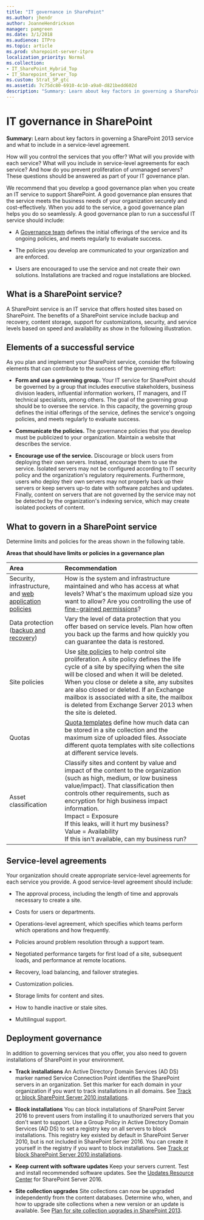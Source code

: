 ```yaml
---
title: "IT governance in SharePoint"
ms.author: jhendr
author: JoanneHendrickson
manager: pamgreen
ms.date: 3/1/2018
ms.audience: ITPro
ms.topic: article
ms.prod: sharepoint-server-itpro
localization_priority: Normal
ms.collection:
- IT_SharePoint_Hybrid_Top
- IT_Sharepoint_Server_Top
ms.custom: Strat_SP_gtc
ms.assetid: 7c75dc80-6910-4c10-a9a0-d821bedd602d
description: "Summary: Learn about key factors in governing a SharePoint 2013 service and what to include in a service-level agreement."
---
```


# IT governance in SharePoint

 **Summary:** Learn about key factors in governing a SharePoint 2013 service and what to include in a service-level agreement. 
  
How will you control the services that you offer? What will you provide with each service? What will you include in service-level agreements for each service? And how do you prevent proliferation of unmanaged servers? These questions should be answered as part of your IT governance plan. 
  
We recommend that you develop a good governance plan when you create an IT service to support SharePoint. A good governance plan ensures that the service meets the business needs of your organization securely and cost-effectively. When you add to the service, a good governance plan helps you do so seamlessly. A good governance plan to run a successful IT service should include:
  
- A [Governance team](what-is-governance-in-sharepoint.md#GovernanceTeam) defines the initial offerings of the service and its ongoing policies, and meets regularly to evaluate success. 
    
- The policies you develop are communicated to your organization and are enforced.
    
- Users are encouraged to use the service and not create their own solutions. Installations are tracked and rogue installations are blocked.
    
## What is a SharePoint service?
<a name="Section1"> </a>

A SharePoint service is an IT service that offers hosted sites based on SharePoint. The benefits of a SharePoint service include backup and recovery, content storage, support for customizations, security, and service levels based on speed and availability as show in the following illustration.
  
## Elements of a successful service
<a name="Section2"> </a>

As you plan and implement your SharePoint service, consider the following elements that can contribute to the success of the governing effort:
  
- **Form and use a governing group.** Your IT service for SharePoint should be governed by a group that includes executive stakeholders, business division leaders, influential information workers, IT managers, and IT technical specialists, among others. The goal of the governing group should be to oversee the service. In this capacity, the governing group defines the initial offerings of the service, defines the service's ongoing policies, and meets regularly to evaluate success. 
    
- **Communicate the policies.** The governance policies that you develop must be publicized to your organization. Maintain a website that describes the service. 
    
- **Encourage use of the service.** Discourage or block users from deploying their own servers. Instead, encourage them to use the service. Isolated servers may not be configured according to IT security policy and the organization's regulatory requirements. Furthermore, users who deploy their own servers may not properly back up their servers or keep servers up-to date with software patches and updates. Finally, content on servers that are not governed by the service may not be detected by the organization's indexing service, which may create isolated pockets of content. 
    
## What to govern in a SharePoint service
<a name="Section3"> </a>

Determine limits and policies for the areas shown in the following table.
  
**Areas that should have limits or policies in a governance plan**

|**Area**|**Recommendation**|
|:-----|:-----|
|Security, infrastructure, and [web application policies](../administration/manage-permission-policies-for-a-web-application.md) <br/> |How is the system and infrastructure maintained and who has access at what levels? What's the maximum upload size you want to allow? Are you controlling the use of [fine-grained permissions](http://technet.microsoft.com/library/d46eae8a-5570-46e0-9800-6cde713b4828%28Office.14%29.aspx)?  <br/> |
|Data protection ([backup and recovery](../administration/backup-and-recovery-overview.md))  <br/> |Vary the level of data protection that you offer based on service levels. Plan how often you back up the farms and how quickly you can guarantee the data is restored.  <br/> |
|Site policies  <br/> |Use [site policies](../sites/site-policy-overview.md) to help control site proliferation. A site policy defines the life cycle of a site by specifying when the site will be closed and when it will be deleted. When you close or delete a site, any subsites are also closed or deleted. If an Exchange mailbox is associated with a site, the mailbox is deleted from Exchange Server 2013 when the site is deleted.  <br/> |
|Quotas  <br/> |[Quota templates](../sites/create-edit-and-delete-quota-templates.md) define how much data can be stored in a site collection and the maximum size of uploaded files. Associate different quota templates with site collections at different service levels.  <br/> |
|Asset classification  <br/> | Classify sites and content by value and impact of the content to the organization (such as high, medium, or low business value/impact). That classification then controls other requirements, such as encryption for high business impact information.  <br/>  Impact = Exposure  <br/>  If this leaks, will it hurt my business?  <br/>  Value = Availability  <br/>  If this isn't available, can my business run?  <br/> |
   
## Service-level agreements
<a name="SLA"> </a>

Your organization should create appropriate service-level agreements for each service you provide. A good service-level agreement should include:
  
- The approval process, including the length of time and approvals necessary to create a site.
    
- Costs for users or departments.
    
- Operations-level agreement, which specifies which teams perform which operations and how frequently.
    
- Policies around problem resolution through a support team.
    
- Negotiated performance targets for first load of a site, subsequent loads, and performance at remote locations.
    
- Recovery, load balancing, and failover strategies.
    
- Customization policies.
    
- Storage limits for content and sites.
    
- How to handle inactive or stale sites.
    
- Multilingual support.
    
## Deployment governance
<a name="SLA"> </a>

In addition to governing services that you offer, you also need to govern installations of SharePoint in your environment.
  
- **Track installations** An Active Directory Domain Services (AD DS) marker named Service Connection Point identifies the SharePoint servers in an organization. Set this marker for each domain in your organization if you want to track installations in all domains. See [Track or block SharePoint Server 2010 installations](https://go.microsoft.com/fwlink/?LinkId=403888).
    
- **Block installations** You can block installations of SharePoint Server 2016 to prevent users from installing it to unauthorized servers that you don't want to support. Use a Group Policy in Active Directory Domain Services (AD DS) to set a registry key on all servers to block installations. This registry key existed by default in SharePoint Server 2010, but is not included in SharePoint Server 2016. You can create it yourself in the registry if you want to block installations. See [Track or block SharePoint Server 2010 installations](http://technet.microsoft.com/library/c8dfb182-2cd9-45f2-9e42-baa522a9c33d.aspx).
    
- **Keep current with software updates** Keep your servers current. Test and install recommended software updates. See the [Updates Resource Center](https://go.microsoft.com/fwlink/?LinkId=330874) for SharePoint Server 2016. 
    
- **Site collection upgrades** Site collections can now be upgraded independently from the content databases. Determine who, when, and how to upgrade site collections when a new version or an update is available. See [Plan for site collection upgrades in SharePoint 2013](http://technet.microsoft.com/library/e7455e3f-6770-4785-8d3e-da72cb7de261%28Office.14%29.aspx).
    

